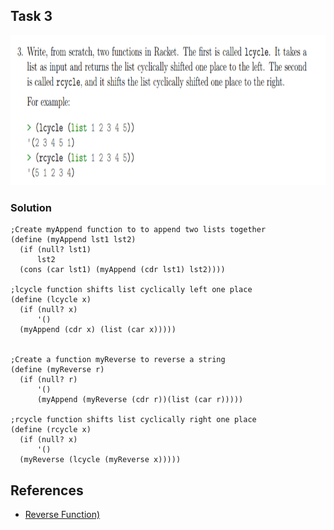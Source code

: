 ## Task 3

<p><img src="Resources/3.png" width="808" height="240"></p>


### Solution
```Racket
;Create myAppend function to to append two lists together
(define (myAppend lst1 lst2)
  (if (null? lst1)                                      
      lst2
  (cons (car lst1) (myAppend (cdr lst1) lst2))))        

;lcycle function shifts list cyclically left one place
(define (lcycle x)                                      
  (if (null? x)
      '()
  (myAppend (cdr x) (list (car x)))))                   
	 

;Create a function myReverse to reverse a string
(define (myReverse r)                                  
  (if (null? r)
      '()
      (myAppend (myReverse (cdr r))(list (car r)))))   
                                                        
;rcycle function shifts list cyclically right one place
(define (rcycle x)
  (if (null? x)
      '()                           
  (myReverse (lcycle (myReverse x)))))  
```

## References
* [Reverse Function)](https://stackoverflow.com/questions/4092113/how-to-reverse-a-list)
